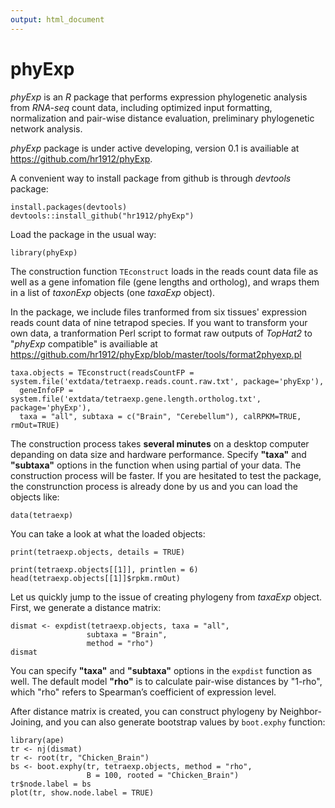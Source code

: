 ```yaml
---
output: html_document
---
```


# phyExp
*phyExp* is an *R* package that performs expression phylogenetic analysis
from *RNA-seq* count data, including optimized input formatting, normalization
and pair-wise distance evaluation, preliminary phylogenetic network analysis.

*phyExp* package is under active developing, version 0.1 is availiable at <https://github.com/hr1912/phyExp>.

A convenient way to install package from github is through *devtools* package:

```{r, eval=FALSE}
install.packages(devtools)
devtools::install_github("hr1912/phyExp")
```

Load the package in the usual way:

```{r}
library(phyExp)
```

The construction function `TEconstruct` loads in the reads count data file as well as a gene infomation file (gene lengths and ortholog), and wraps them in a list of *taxonExp* objects (one *taxaExp* object).

In the package, we include files tranformed from six tissues' expression reads count data of nine tetrapod species.
If you want to transform your own data, a tranformation Perl script to format raw outputs of *TopHat2* to "*phyExp* compatible" is availiable at <https://github.com/hr1912/phyExp/blob/master/tools/format2phyexp.pl>

```{r, eval=FALSE}
taxa.objects = TEconstruct(readsCountFP = system.file('extdata/tetraexp.reads.count.raw.txt', package='phyExp'),
  geneInfoFP = system.file('extdata/tetraexp.gene.length.ortholog.txt', package='phyExp'), 
  taxa = "all", subtaxa = c("Brain", "Cerebellum"), calRPKM=TRUE, rmOut=TRUE)
```

The construction process takes **several minutes** on a desktop computer depanding on data size and hardware performance. Specify **"taxa"** and **"subtaxa"** options in the function when using partial of your data. The construction process will be faster.
If you are hesitated to test the package, the construnction process is already done by us and you can load the objects like:

```{r}
data(tetraexp)
```

You can take a look at what the loaded objects:
```{r}
print(tetraexp.objects, details = TRUE)
```

```{r}
print(tetraexp.objects[[1]], printlen = 6)
head(tetraexp.objects[[1]]$rpkm.rmOut)
```

Let us quickly jump to the issue of creating phylogeny from *taxaExp* object. 
First, we generate a distance matrix:

```{r, message=FALSE}
dismat <- expdist(tetraexp.objects, taxa = "all",
                 subtaxa = "Brain",
                 method = "rho")
dismat
```

You can specify **"taxa"** and **"subtaxa"** options in the `expdist` function as well. The default model **"rho"** is to calculate pair-wise distances by "1-rho", which "rho" refers to Spearman’s coefficient of expression level. 

After distance matrix is created, you can construct phylogeny by Neighbor-Joining, and you can also generate bootstrap values by `boot.exphy` function:

```{r}
library(ape)
tr <- nj(dismat)
tr <- root(tr, "Chicken_Brain")
bs <- boot.exphy(tr, tetraexp.objects, method = "rho",
                 B = 100, rooted = "Chicken_Brain")
tr$node.label = bs
plot(tr, show.node.label = TRUE)
```
